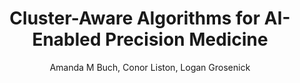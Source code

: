 ---
paperId: 8
author: Amanda M Buch, Conor Liston, Logan Grosenick
publicationauthor: Buch, A. M. et al.
title: Cluster-Aware Algorithms for AI-Enabled Precision Medicine
pdf: Amanda_Buch.pdf
poster: --
alt: --
type: Poster
topic: Machine Learning for Science
subtopic: --
link: https://research.latinxinai.org/papers/neurips/2023/pdf/Amanda_Buch.pdf
conference: neurips
year: 2023
tags: neurips-2023
location: New Orleans, Louisiana
---